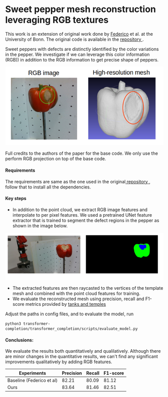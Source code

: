 # Sweet pepper mesh reconstruction leveraging RGB textures

This work is an extension of original work done by [Federico](https://www.ipb.uni-bonn.de/wp-content/papercite-data/pdf/magistri2024icra.pdf) et al. at the University of Bonn. The original code is available in the [repository ](https://github.com/PRBonn/TCoRe/tree/master).

Sweet peppers with defects are distinctly identified by the color variations in the pepper. We investigate if we can leverage this color information (RGB)) in addition to the RGB information to get precise shape of peppers.

![damaged_pepper](mesh_reconstruction.png)

Full credits to the authors of the paper for the base code. We only use the perform RGB projection on top of the base code. 

#### Requirements

The requirements are same as the one used in the original[ repository ](https://github.com/PRBonn/TCoRe/tree/master), follow that to install all the dependencies. 

#### Key steps

- In addition to the point cloud, we extract RGB image features and interpolate to per pixel features. We used a pretrained UNet feature extractor that is trained to segment the defect regions in the pepper as shown in the image below.

![Trained UNet](UNet_trained_image.png)

- The extracted features are then raycasted to the vertices of the template mesh and combined with the point cloud features for training.
- We evaluate the reconstructed mesh using precision, recall and F1-score metrics provided by [tanks and temples](https://www.tanksandtemples.org/tutorial/)


Adjust the paths in config files, and to evaluate the model, run

```
python3 transformer-completion/transformer_completion/scripts/evaluate_model.py
```

#### Conclusions:

We evaluate the results both quantitatively and qualilatively. Although there are minor changes in the quantitative results, we can't find any significant improvements qualitatively  by adding RGB features.

| Experiments               | Precision | Recall | F1-score |
| ------------------------- | --------- | ------ | -------- |
| Baseline (Federico et al) | 82.21     | 80.09  | 81.12    |
| Ours                      | 83.64     | 81.46  | 82.51    |
